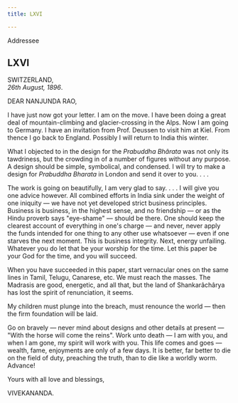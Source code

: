 ```yaml
---
title: LXVI

---
```





  

  
 Addressee

## LXVI

SWITZERLAND,  
*26th August, 1896*.

DEAR NANJUNDA RAO,

I have just now got your letter. I am on the move. I have been doing a
great deal of mountain-climbing and glacier-crossing in the Alps. Now I
am going to Germany. I have an invitation from Prof. Deussen to visit
him at Kiel. From thence I go back to England. Possibly I will return to
India this winter.

What I objected to in the design for the *Prabuddha Bhârata* was not
only its tawdriness, but the crowding in of a number of figures without
any purpose. A design should be simple, symbolical, and condensed. I
will try to make a design for *Prabuddha* *Bharata* in London and send
it over to you. . . .

The work is going on beautifully, I am very glad to say. . . . I will
give you one advice however. All combined efforts in India sink under
the weight of one iniquity — we have not yet developed strict business
principles. Business is business, in the highest sense, and no
friendship — or as the Hindu proverb says "eye-shame" — should be there.
One should keep the clearest account of everything in one's charge — and
never, never apply the funds intended for one thing to any other use
whatsoever — even if one starves the next moment. This is business
integrity. Next, energy unfailing. Whatever you do let that be your
worship for the time. Let this paper be your God for the time, and you
will succeed.

When you have succeeded in this paper, start vernacular ones on the same
lines in Tamil, Telugu, Canarese, etc. We must reach the masses. The
Madrasis are good, energetic, and all that, but the land of
Shankarâchârya has lost the spirit of renunciation, it seems.

My children must plunge into the breach, must renounce the world — then
the firm foundation will be laid.

Go on bravely — never mind about designs and other details at present —
"With the horse will come the reins". Work unto death — I am with you,
and when I am gone, my spirit will work with you. This life comes and
goes — wealth, fame, enjoyments are only of a few days. It is better,
far better to die on the field of duty, preaching the truth, than to die
like a worldly worm. Advance!

Yours with all love and blessings,

VIVEKANANDA.


